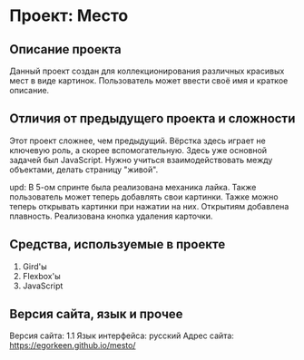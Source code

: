 # Проект: Место

## Описание проекта

Данный проект создан для коллекционирования различных красивых мест в виде картинок. Пользователь может ввести своё имя и краткое описание.

## Отличия от предыдущего проекта и сложности

Этот проект сложнее, чем предыдущий. Вёрстка здесь играет не ключевую роль, а скорее вспомогательную. Здесь уже основной задачей был JavaScript. Нужно учиться взаимодействовать между объектами, делать страницу "живой".

upd: В 5-ом спринте была реализована механика лайка. Также пользователь может теперь добавлять  свои картинки. Тажке можно теперь открывать картинки при нажатии на них.
Открытиям добавлена плавность. Реализована кнопка удаления карточки.

## Средства, используемые в проекте

1. Gird'ы
2. Flexbox'ы
3. JavaScript

## Версия сайта, язык и прочее

Версия сайта: 1.1
Язык интерфейса: русский
Адрес сайта: https://egorkeen.github.io/mesto/


